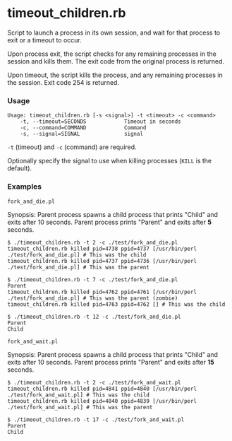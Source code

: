 timeout_children.rb
===================

Script to launch a process in its own session, and wait for that process to exit or a timeout to occur.

Upon process exit, the script checks for any remaining processes in the session and kills them. The exit code from the original process is returned.

Upon timeout, the script kills the process, and any remaining processes in the session. Exit code 254 is returned.

### Usage

```
Usage: timeout_children.rb [-s <signal>] -t <timeout> -c <command>
    -t, --timeout=SECONDS            Timeout in seconds
    -c, --command=COMMAND            Command
    -s, --signal=SIGNAL              signal
```

`-t` (timeout) and `-c` (command) are required.

Optionally specify the signal to use when killing processes (`KILL` is the default).

### Examples

`fork_and_die.pl`

Synopsis: Parent process spawns a child process that prints "Child" and exits after 10 seconds. Parent process prints "Parent" and exits after **5** seconds.

```
$ ./timeout_children.rb -t 2 -c ./test/fork_and_die.pl
timeout_children.rb killed pid=4738 ppid=4737 [/usr/bin/perl ./test/fork_and_die.pl] # This was the child
timeout_children.rb killed pid=4737 ppid=4736 [/usr/bin/perl ./test/fork_and_die.pl] # This was the parent
```

```
$ ./timeout_children.rb -t 7 -c ./test/fork_and_die.pl
Parent
timeout_children.rb killed pid=4762 ppid=4761 [/usr/bin/perl ./test/fork_and_die.pl] # This was the parent (zombie)
timeout_children.rb killed pid=4763 ppid=4762 [] # This was the child
```

```
$ ./timeout_children.rb -t 12 -c ./test/fork_and_die.pl
Parent
Child
```

`fork_and_wait.pl`

Synopsis: Parent process spawns a child process that prints "Child" and exits after 10 seconds. Parent process prints "Parent" and exits after **15** seconds.

```
$ ./timeout_children.rb -t 2 -c ./test/fork_and_wait.pl
timeout_children.rb killed pid=4841 ppid=4840 [/usr/bin/perl ./test/fork_and_wait.pl] # This was the child
timeout_children.rb killed pid=4840 ppid=4839 [/usr/bin/perl ./test/fork_and_wait.pl] # This was the parent
```

```
$ ./timeout_children.rb -t 17 -c ./test/fork_and_wait.pl
Parent
Child
```

